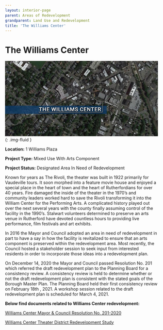 ```yaml
---
layout: interior-page
parent: Areas of Redevelopment
grandparent: Land Use and Redevelopment
title: 'The Williams Center'
---
```


# The Williams Center

![Map of The Williams Center](wcmap.jpg){: .img-fluid }

**Location:** 1 Williams Plaza

**Project Type:** Mixed Use With Arts Component

**Project Status:** Designated Area In Need of Redevelopment

Known for years as The Rivoli, the theater was built in 1922 primarily for Vaudeville tours. It soon morphed into a feature movie house and enjoyed a special place in the heart of town and the heart of Rutherfordians for over 40 years. Fire damaged the inside of the theater in the 1970’s and community leaders worked hard to save the Rivoli transforming it into the William Center for the Performing Arts. A complicated history played out over the next several years with the county finally assuming control of the facility in the 1990’s. Stalwart volunteers determined to preserve an arts venue in Rutherford have devoted countless hours to providing live performance, film festivals and art exhibits. 

In 2016 the Mayor and Council adopted an area in need of redevelopment in part to have a say in how the facility is revitalized to ensure that an arts component is preserved within the redevelopment area. Most recently, the Council hosted a stakeholder session to seek input from interested residents in order to incorporate those ideas into a redevelopment plan. 

On December 14, 2020 the Mayor and Council passed Resolution No. 201 which referred the draft redevelopment plan to the Planning Board for a consistency review. A consistency review is held to determine whether or not the draft redevelopment plan is consistent with the stated goals of the Borough Master Plan. The Planning Board held their first consistency review on February 18th , 2021. A workshop session related to the draft redevelopment plan is scheduled for March 4, 2021.

**Below find documents related to Williams Center redevelopment:**

[Williams Center Mayor & Council Resolution No. 201-2020](https://storage.googleapis.com/static.rutherford-nj.com/community-development/williams-center/Wm%20Ctr%20M%26C%20RES201.pdf)

[Williams Center Theater District Redevelopment Study](https://storage.googleapis.com/static.rutherford-nj.com/community-development/williams-center/William%20Center_%20Theater%20District%20Redevelopment%20Study.pdf)
